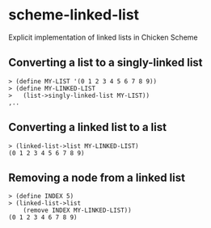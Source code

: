 # scheme-linked-list
Explicit implementation of linked lists in Chicken Scheme

## Converting a list to a singly-linked list
```
> (define MY-LIST '(0 1 2 3 4 5 6 7 8 9))
> (define MY-LINKED-LIST
>   (list->singly-linked-list MY-LIST))
,..
```

## Converting a linked list to a list
```
> (linked-list->list MY-LINKED-LIST)
(0 1 2 3 4 5 6 7 8 9)
```

## Removing a node from a linked list
```
> (define INDEX 5)
> (linked-list->list
    (remove INDEX MY-LINKED-LIST))
(0 1 2 3 4 6 7 8 9)
```

